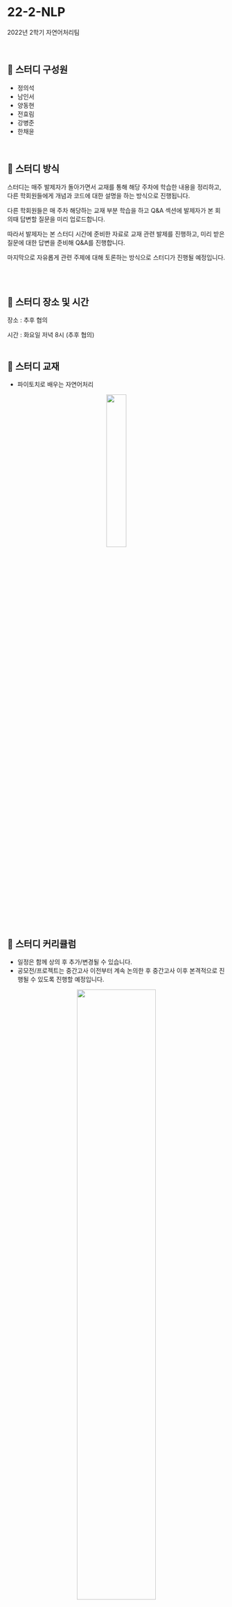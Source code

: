 # 22-2-NLP
2022년 2학기 자연어처리팀

<br />

## 🔔 스터디 구성원

- 정의석
- 남인서
- 양동현
- 전효림
- 강병준
- 한채윤
<br />

## 🔔 스터디 방식

스터디는 매주 발제자가 돌아가면서 교재를 통해 해당 주차에 학습한 내용을 정리하고, 다른 학회원들에게 개념과 코드에 대한 설명을 하는 방식으로 진행됩니다. 

다른 학회원들은 매 주차 해당하는 교재 부분 학습을 하고 Q&A 섹션에 발제자가 본 회의때 답변할 질문을 미리 업로드합니다.

따라서 발제자는 본 스터디 시간에 준비한 자료로 교재 관련 발제를 진행하고, 미리 받은 질문에 대한 답변을 준비해 Q&A를 진행합니다. 

마지막으로 자유롭게 관련 주제에 대해 토론하는 방식으로 스터디가 진행될 예정입니다.


<br />
<br />

## 🔔 스터디 장소 및 시간

장소 : 추후 협의

시간 : 화요일 저녁 8시 (추후 협의)
<br />
<br />

## 🔔 스터디 교재

- 파이토치로 배우는 자연어처리

<p align="center">
<img src = "https://s3.us-west-2.amazonaws.com/secure.notion-static.com/f8f2e341-8ed2-4849-898f-d5ab57532ca2/Untitled.png?X-Amz-Algorithm=AWS4-HMAC-SHA256&X-Amz-Content-Sha256=UNSIGNED-PAYLOAD&X-Amz-Credential=AKIAT73L2G45EIPT3X45%2F20220905%2Fus-west-2%2Fs3%2Faws4_request&X-Amz-Date=20220905T131711Z&X-Amz-Expires=86400&X-Amz-Signature=8e27f2f22d75462958fac0617e91c1a66f4843d8eb5df55ceae8e0d3bd49e5e9&X-Amz-SignedHeaders=host&response-content-disposition=filename%20%3D%22Untitled.png%22&x-id=GetObject" width = "30%" height = "30%">
</p>
<br />
<br />

## 🔔 스터디 커리큘럼

- 일정은 함께 상의 후 추가/변경될 수 있습니다.
- 공모전/프로젝트는 중간고사 이전부터 계속 논의한 후 중간고사 이후 본격적으로 진행될 수 있도록 진행할 예정입니다.

<p align="center">
<img src = "https://s3.us-west-2.amazonaws.com/secure.notion-static.com/ebc21eb1-d1b1-454f-bb98-f29f9d977305/Untitled.png?X-Amz-Algorithm=AWS4-HMAC-SHA256&X-Amz-Content-Sha256=UNSIGNED-PAYLOAD&X-Amz-Credential=AKIAT73L2G45EIPT3X45%2F20220905%2Fus-west-2%2Fs3%2Faws4_request&X-Amz-Date=20220905T131335Z&X-Amz-Expires=86400&X-Amz-Signature=3c78bc26e2aa05d997f8f81125676bea129725d3d3360610eea7d4edecf409c6&X-Amz-SignedHeaders=host&response-content-disposition=filename%20%3D%22Untitled.png%22&x-id=GetObject" width = "60%" height = "60%">
</p>
<br />


## 🔔 참고 자료

[노션](https://tender-drink-58a.notion.site/2022-2-TNT-46c096e38e264642af9f746b1da78cc8) 페이지

[깃헙](https://github.com/skku-tnt/22-2-NLP) 페이지 

22-02 자연어처리 팀장 정의석 올림
